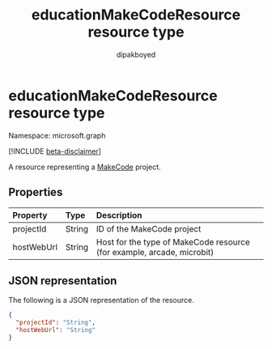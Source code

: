 ﻿---
title: "educationMakeCodeResource resource type"
description: "A MakeCode resource"
localization_priority: Normal
author: "dipakboyed"
ms.prod: "education"
doc_type: "resourcePageType"
---

# educationMakeCodeResource resource type

Namespace: microsoft.graph

[!INCLUDE [beta-disclaimer](../../includes/beta-disclaimer.md)]

A resource representing a [MakeCode](https://www.microsoft.com/en-us/makecode) project.

## Properties

| Property   | Type   | Description                                                            |
| :--------- | :----- | :--------------------------------------------------------------------- |
| projectId  | String | ID of the MakeCode project                                             |
| hostWebUrl | String | Host for the type of MakeCode resource (for example, arcade, microbit) |

## JSON representation

The following is a JSON representation of the resource.

<!-- {
  "blockType": "resource",
  "optionalProperties": [

  ],
  "@odata.type": "microsoft.graph.educationMakeCodeResource",
  "baseType": "microsoft.graph.educationResource"
}-->

```json
{
  "projectId": "String",
  "hostWebUrl": "String"
}
```

<!-- uuid: 16cd6b66-4b1a-43a1-adaf-3a886856ed98
2019-02-04 14:57:30 UTC -->

<!-- {
  "type": "#page.annotation",
  "description": "educationMakeCodeResource resource",
  "keywords": "",
  "section": "documentation",
  "tocPath": ""
}-->
